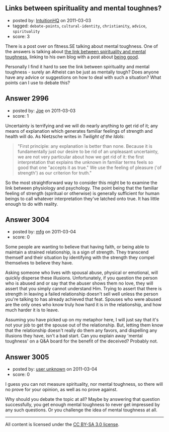 ## Links between spirituality and mental toughnes?

- posted by: [IntuitionHQ](https://stackexchange.com/users/-1/942-intuitionhq) on 2011-03-03
- tagged: `debate-points`, `cultural-identity`, `christianity`, `advice`, `spirituality`
- score: 3

There is a post over on fitness.SE talking about mental toughness. One of the answers is talking about [the link between spirituality and mental toughness][1], linking to his own blog with a post about [being good][2].

Personally I find it hard to see the link between spirituality and mental toughness - surely an Atheist can be just as mentally tough? Does anyone have any advice or suggestions on how to deal with such a situation? What points can I use to debate this?


  [1]: http://fitness.stackexchange.com/questions/378/are-there-any-good-resources-for-developing-mental-toughness/382#382
  [2]: http://www.thedailyman.org/2010/12/being-good/


## Answer 2996

- posted by: [Joe](https://stackexchange.com/users/-1/1064-joe) on 2011-03-03
- score: 1

Uncertainty is terrifying and we will do nearly anything to get rid of it; any means of explanation which generates familiar feelings of strength and health will do. As Nietzsche writes in *Twilight of the Idols*:

> "First principle: any explanation is
> better than none. Because it is
> fundamentally just our desire to be
> rid of an unpleasant uncertainty, we
> are not very particular about how we
> get rid of it: the first
> interpretation that explains the
> unknown in familiar terms feels so
> good that one "accepts it as true." We
> use the feeling of pleasure ('of
> strength') as our criterion for
> truth."

So the most straightforward way to consider this might be to examine the link between physiology and psychology. The point being that the familiar feeling of strength (spiritual or otherwise) is generally sufficient for human beings to call whatever interpretation they've latched onto true. It has little enough to do with reality.


## Answer 3004

- posted by: [mfg](https://stackexchange.com/users/-1/135-mfg) on 2011-03-04
- score: 0

Some people are wanting to believe that having faith, or being able to maintain a strained relationship, is a sign of strength. They transcend themself and their situation by identifying with the strength they compel themselves to believe they have. 

Asking someone who lives with spousal abuse, physical or emotional, will quickly disperse these illusions. Unfortunately, if you question the person who is abused and or say that the abuser shows them no love, they will assert that you simply cannot understand Him. Trying to assert that there is strength in leaving a failed relationship doesn't sell well unless the person you're talking to has already achieved that feat. Spouses who were abused are the only ones who know truly how hard it is in the relationship, and how much harder it is to leave. 

Assuming you have picked up on my metaphor here, I will just say that it's not your job to get the spouse out of the relationship. But, letting them know that the relationship doesn't really do them any favors, and dispelling any illusions they have, isn't a bad start. Can you explain away 'mental toughness' on a Q&A board for the benefit of the deceived? Probably not.


## Answer 3005

- posted by: [user unknown](https://stackexchange.com/users/-1/992-user-unknown) on 2011-03-04
- score: 0

I guess you can not measure spirituality, nor mental toughness, so there will no prove for your opinion, as well as no prove against. 

Why should you debate the topic at all? Maybe by answering that question successfully, you get enough mental toughness to never get impressed by any such questions. Or you challenge the idea of mental toughness at all. 



---

All content is licensed under the [CC BY-SA 3.0 license](https://creativecommons.org/licenses/by-sa/3.0/).
